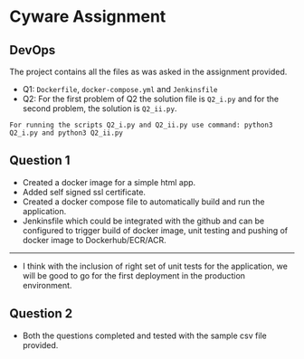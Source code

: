 # Cyware Assignment
## DevOps

The project contains all the files as was asked in the assignment provided. 

- Q1: `Dockerfile`, `docker-compose.yml` and `Jenkinsfile` 
- Q2: For the first problem of Q2 the solution file is `Q2_i.py` and for the second problem, the solution is `Q2_ii.py`.
```
For running the scripts Q2_i.py and Q2_ii.py use command: python3 Q2_i.py and python3 Q2_ii.py 
```

## Question 1

- Created a docker image for a simple html app.
- Added self signed ssl certificate.
- Created a docker compose file to automatically build and run the application.
- Jenkinsfile which could be integrated with the github and can be configured to trigger build of docker image, unit testing and pushing of docker image to Dockerhub/ECR/ACR.

-------------------------
- I think with the inclusion of right set of unit tests for the application, we will be good to go for the first deployment in the production environment.


## Question 2

- Both the questions completed and tested with the sample csv file provided.
